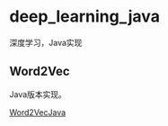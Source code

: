 # deep_learning_java
深度学习，Java实现

## Word2Vec
Java版本实现。

[Word2VecJava](https://github.com/allenai/Word2VecJava)
